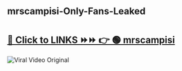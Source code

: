 
 ## mrscampisi-Only-Fans-Leaked

# <h2><a href="https://clipsfans.com/mrscampisi&ref=git">🔗 Click to LINKS ⏩⏩ 👉 🟢 mrscampisi </a></h2>

<a href="https://clipsfans.com/mrscampisi&ref=git" rel="nofollow" data-target="animated-image.originalLink"><img src="https://i.ibb.co.com/xMMVF88/686577567.gif" alt="Viral Video Original" style="max-width: 100%; display: inline-block;" data-target="animated-image.originalImage"></a>
